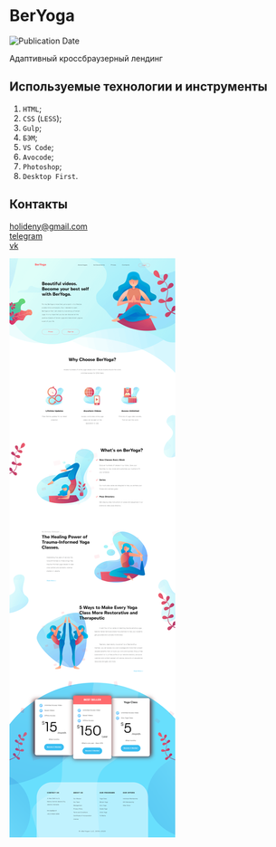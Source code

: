 # BerYoga
![Publication Date](https://img.shields.io/static/v1?label=Release%20Date&message=01.05.2019&color=brightgreen&style=flat-square)

Адаптивный кроссбраузерный лендинг

## Используемые технологии и инструменты
1. `HTML`;
2. `CSS` (`LESS`);
3. `Gulp`;
4. `БЭМ`;
5. `VS Code`;
6. `Avocode`;
7. `Photoshop`;
8. `Desktop First`.

## Контакты
<holideny@gmail.com>  
[telegram](https://t.me/holiden)  
[vk](https://vk.com/holiden)

![Screenshot макета](https://github.com/Holiden/BerYoga/blob/master/source/images/screenshot.png)
